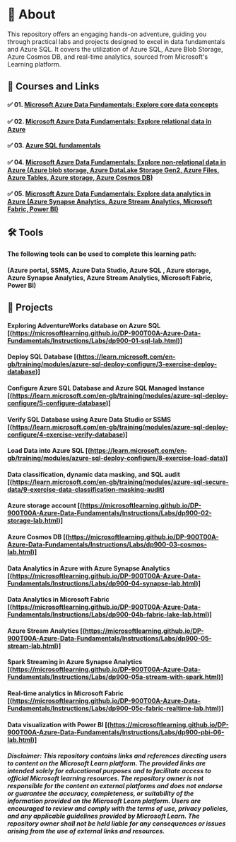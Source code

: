 # 📄 About
This repository offers an engaging hands-on adventure, guiding you through practical labs and projects designed to excel in data fundamentals and Azure SQL. It covers the utilization of Azure SQL, Azure Blob Storage, Azure Cosmos DB, and real-time analytics, sourced from Microsoft's Learning platform.

## 📑 Courses and Links
#### ✅ 01. [Microsoft Azure Data Fundamentals: Explore core data concepts](https://learn.microsoft.com/en-gb/training/paths/azure-data-fundamentals-explore-core-data-concepts/)
#### ✅ 02. [Microsoft Azure Data Fundamentals: Explore relational data in Azure](https://learn.microsoft.com/en-gb/training/paths/azure-data-fundamentals-explore-relational-data/)
#### ✅ 03. [Azure SQL fundamentals](https://learn.microsoft.com/en-gb/training/paths/azure-sql-fundamentals/)
#### ✅ 04. [Microsoft Azure Data Fundamentals: Explore non-relational data in Azure (Azure blob storage, Azure DataLake Storage Gen2, Azure Files, Azure Tables, Azure storage, Azure Cosmos DB)](https://learn.microsoft.com/en-gb/training/paths/azure-data-fundamentals-explore-non-relational-data/)
#### ✅ 05. [Microsoft Azure Data Fundamentals: Explore data analytics in Azure (Azure Synapse Analytics, Azure Stream Analytics, Microsoft Fabric, Power BI)](https://learn.microsoft.com/en-gb/training/paths/azure-data-fundamentals-explore-data-warehouse-analytics/)

## 🛠️ Tools
#### The following tools can be used to complete this learning path:
#### (Azure portal, SSMS, Azure Data Studio, Azure SQL , Azure storage,  Azure Synapse Analytics, Azure Stream Analytics, Microsoft Fabric, Power BI)
       
## 📂 Projects
#### Exploring AdventureWorks database on Azure SQL [(https://microsoftlearning.github.io/DP-900T00A-Azure-Data-Fundamentals/Instructions/Labs/dp900-01-sql-lab.html)]
#### Deploy SQL Database [(https://learn.microsoft.com/en-gb/training/modules/azure-sql-deploy-configure/3-exercise-deploy-database)]
#### Configure Azure SQL Database and Azure SQL Managed Instance [(https://learn.microsoft.com/en-gb/training/modules/azure-sql-deploy-configure/5-configure-database)]
#### Verify SQL Database using Azure Data Studio or SSMS [(https://learn.microsoft.com/en-gb/training/modules/azure-sql-deploy-configure/4-exercise-verify-database)]
#### Load Data into Azure SQL [(https://learn.microsoft.com/en-gb/training/modules/azure-sql-deploy-configure/8-exercise-load-data)]
#### Data classification, dynamic data masking, and SQL audit [(https://learn.microsoft.com/en-gb/training/modules/azure-sql-secure-data/9-exercise-data-classification-masking-audit]
#### Azure storage account [(https://microsoftlearning.github.io/DP-900T00A-Azure-Data-Fundamentals/Instructions/Labs/dp900-02-storage-lab.html)]
#### Azure Cosmos DB [(https://microsoftlearning.github.io/DP-900T00A-Azure-Data-Fundamentals/Instructions/Labs/dp900-03-cosmos-lab.html)]
#### Data Analytics in Azure with Azure Synapse Analytics [(https://microsoftlearning.github.io/DP-900T00A-Azure-Data-Fundamentals/Instructions/Labs/dp900-04-synapse-lab.html)]
#### Data Analytics in Microsoft Fabric [(https://microsoftlearning.github.io/DP-900T00A-Azure-Data-Fundamentals/Instructions/Labs/dp900-04b-fabric-lake-lab.html)]
#### Azure Stream Analytics [(https://microsoftlearning.github.io/DP-900T00A-Azure-Data-Fundamentals/Instructions/Labs/dp900-05-stream-lab.html)]
#### Spark Streaming in Azure Synapse Analytics [(https://microsoftlearning.github.io/DP-900T00A-Azure-Data-Fundamentals/Instructions/Labs/dp900-05a-stream-with-spark.html)]
#### Real-time analytics in Microsoft Fabric [(https://microsoftlearning.github.io/DP-900T00A-Azure-Data-Fundamentals/Instructions/Labs/dp900-05c-fabric-realtime-lab.html)]
#### Data visualization with Power BI [(https://microsoftlearning.github.io/DP-900T00A-Azure-Data-Fundamentals/Instructions/Labs/dp900-pbi-06-lab.html)]



##### Disclaimer: This repository contains links and references directing users to content on the Microsoft Learn platform. The provided links are intended solely for educational purposes and to facilitate access to official Microsoft learning resources. The repository owner is not responsible for the content on external platforms and does not endorse or guarantee the accuracy, completeness, or suitability of the information provided on the Microsoft Learn platform. Users are encouraged to review and comply with the terms of use, privacy policies, and any applicable guidelines provided by Microsoft Learn. The repository owner shall not be held liable for any consequences or issues arising from the use of external links and resources.
